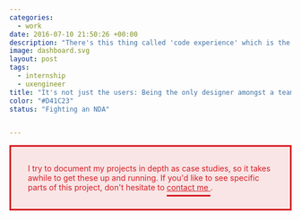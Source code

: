 ```yaml
---
categories: 
  - work
date: 2016-07-10 21:50:26 +00:00
description: "There's this thing called 'code experience' which is the equivalent of empathy in the design world."
image: dashboard.svg
layout: post
tags:
  - internship
  - uxengineer
title: "It's not just the users: Being the only designer amongst a team of engineers"
color: "#D41C23"
status: "Fighting an NDA"


---
```


<style>
  p > a {
		color: #D41C23;
		padding-bottom: 5px;
		border-bottom: 1px solid #D41C23;
	}

	.box {
		background-color: rgba(212, 28, 35, 0.1);
		color: #D41C23;
		padding: 30px;
		border: 3px solid #D41C23;
	}
</style>

<div class="box">
	I try to document my projects in depth as case studies, so it takes awhile to get these up and running. If you'd like to see specific parts of this project, don't hesitate to <a href="mailto:justinmfarrugia@gmail.com" style="color: #D41C23;
		padding-bottom: 5px;
		border-bottom: 3px solid #D41C23;">contact me </a>.
</div>

<br>